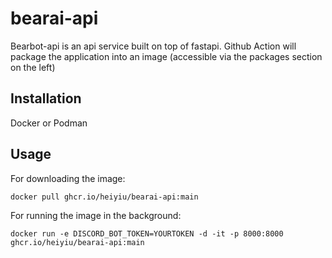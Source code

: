 # bearai-api

Bearbot-api is an api service built on top of fastapi. Github Action will package the application into an image (accessible via the packages section on the left) 

## Installation
Docker or Podman

## Usage
For downloading the image:
```
docker pull ghcr.io/heiyiu/bearai-api:main
```
For running the image in the background:
```
docker run -e DISCORD_BOT_TOKEN=YOURTOKEN -d -it -p 8000:8000 ghcr.io/heiyiu/bearai-api:main
```
